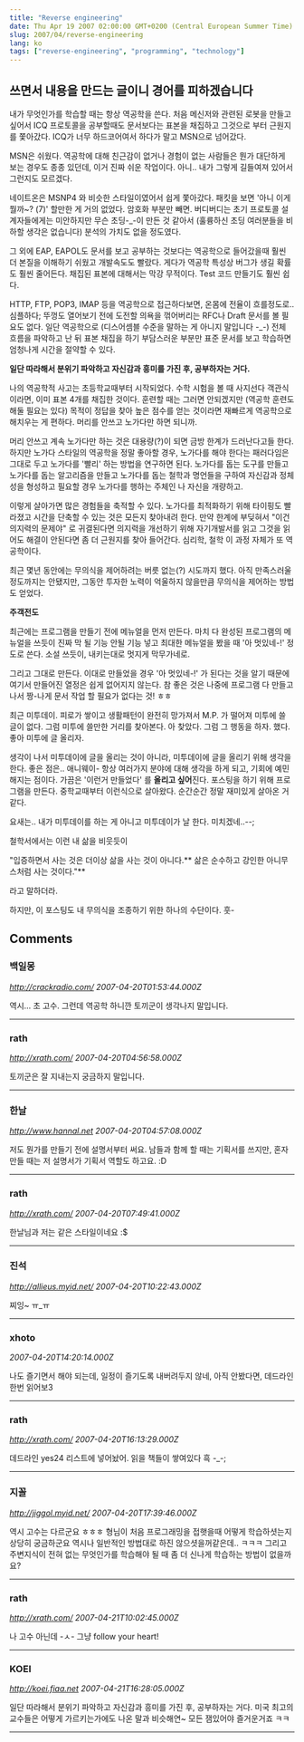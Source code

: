 ```yaml
---
title: "Reverse engineering"
date: Thu Apr 19 2007 02:00:00 GMT+0200 (Central European Summer Time)
slug: 2007/04/reverse-engineering
lang: ko
tags: ["reverse-engineering", "programming", "technology"]
---
```


## 쓰면서 내용을 만드는 글이니 경어를 피하겠습니다

내가 무엇인가를 학습할 때는 항상 역공학을 쓴다.
처음 메신저와 관련된 로봇을 만들고 싶어서 ICQ 프로토콜을 공부할때도 문서보다는 표본을 채집하고 그것으로 부터 근원지를 쫓아갔다. ICQ가 너무 하드코어여서 하다가 말고 MSN으로 넘어갔다.

MSN은 쉬웠다. 역공학에 대해 친근감이 없거나 경험이 없는 사람들은 뭔가 대단하게 보는 경우도 종종 있던데, 이거 진짜 쉬운 작업이다. 아니.. 내가 그렇게 길들여져 있어서 그런지도 모르겠다.

네이트온은 MSNP4 와 비슷한 스타일이였어서 쉽게 쫓아갔다. 패킷을 보면 '아니 이게 뭘까~? (7)' 할만한 게 거의 없었다. 암호화 부분만 빼면.
버디버디는 초기 프로토콜 설계자들에게는 미안하지만 무슨 초딩-_-이 만든 것 같아서 (훌륭하신 초딩 여러분들을 비하할 생각은 없습니다) 분석의 가치도 없을 정도였다. 

그 외에 EAP, EAPOL도 문서를 보고 공부하는 것보다는 역공학으로 들어갔을때 훨씬 더 본질을 이해하기 쉬웠고 개발속도도 빨랐다. 게다가 역공학 특성상 버그가 생길 확률도 훨씬 줄어든다. 채집된 표본에 대해서는 막강 무적이다. Test 코드 만들기도 훨씬 쉽다.

HTTP, FTP, POP3, IMAP 등을 역공학으로 접근하다보면, 온몸에 전율이 흐를정도로.. 심플하다;
뚜껑도 열어보기 전에 도전할 의욕을 꺾어버리는 RFC나 Draft 문서를 볼 필요도 없다.
일단 역공학으로 (디스어셈블 수준을 말하는 게 아니지 말입니다 -_-) 전체 흐름을 파악하고 난 뒤
표본 채집을 하기 부담스러운 부분만 표준 문서를 보고 학습하면 엄청나게 시간을 절약할 수 있다.

**일단 따라해서 분위기 파악하고 자신감과 흥미를 가진 후, 공부하자는 거다.**

나의 역공학적 사고는 초등학교때부터 시작되었다.
수학 시험을 볼 때 사지선다 객관식이라면, 이미 표본 4개를 채집한 것이다. 
훈련할 때는 그러면 안되겠지만 (역공학 훈련도 해둘 필요는 있다) 목적이 정답을 찾아 높은 점수를 얻는 것이라면 재빠르게 역공학으로 해치우는 게 편하다. 머리를 안쓰고 노가다만 하면 되니까.

머리 안쓰고 계속 노가다만 하는 것은 대용량(?)이 되면 금방 한계가 드러난다고들 한다.
하지만 노가다 스타일의 역공학을 정말 좋아할 경우, 노가다를 해야 한다는 패러다임은 그대로 두고
노가다를 '빨리' 하는 방법을 연구하면 된다. 
노가다를 돕는 도구를 만들고
노가다를 돕는 알고리즘을 만들고
노가다를 돕는 철학과 명언들을 구하여 자신감과 정체성을 형성하고
필요할 경우 노가다를 행하는 주체인 나 자신을 개량하고.

이렇게 살아가면 많은 경험들을 축적할 수 있다. 노가다를 최적화하기 위해 타이핑도 빨라졌고 
시간을 단축할 수 있는 것은 모든지 찾아내려 한다. 만약 한계에 부딪혀서 
"이건 의지력의 문제야" 로 귀결된다면 의지력을 개선하기 위해 자기개발서를 읽고 
그것을 읽어도 해결이 안된다면 좀 더 근원지를 찾아 들어간다. 심리학, 철학 
이 과정 자체가 또 역공학이다. 

최근 몇년 동안에는 무의식을 제어하려는 버릇 없는(?) 시도까지 했다.
아직 만족스러울 정도까지는 안됐지만, 그동안 투자한 노력이 억울하지 않을만큼 무의식을 제어하는 방법도 얻었다.

**주객전도**

최근에는 프로그램을 만들기 전에 메뉴얼을 먼저 만든다.
마치 다 완성된 프로그램의 메뉴얼을 쓰듯이 진짜 막 될 기능 안될 기능 넣고 최대한 메뉴얼을 봤을 때 '아 멋있네-!' 정도로 쓴다. 소설 쓰듯이, 내키는대로 멋지게 막무가네로. 

그리고 그대로 만든다. 이대로 만들었을 경우 '아 멋있네-!' 가 된다는 것을 알기 때문에 
여기서 만들어진 열정은 쉽게 없어지지 않는다. 
참 좋은 것은 나중에 프로그램 다 만들고나서 짱-나게 문서 작업 할 필요가 없다는 것! ㅎㅎ

최근 미투데이. 피로가 쌓이고 생활패턴이 완전히 망가져서 M.P. 가 떨어져 미투에 쓸 글이 없다. 
그럼 미투에 쓸만한 거리를 찾아본다. 아 찾았다. 그럼 그 행동을 하자. 했다. 좋아 미투에 글 올리자.

생각이 나서 미투데이에 글을 올리는 것이 아니라,
미투데이에 글을 올리기 위해 생각을 한다.
좋은 점은.. 애니웨이- 항상 여러가지 분야에 대해 생각을 하게 되고, 기회에 예민해지는 점이다.
가끔은 '이런거 만들었다' 를 **올리고 싶어**진다. 
포스팅을 하기 위해 프로그램을 만든다. 
중학교때부터 이런식으로 살아왔다. 순간순간 정말 재미있게 살아온 거 같다. 

요새는..
내가 미투데이를 하는 게 아니고 미투데이가 날 한다. 미치겠네..--;

철학서에서는 이런 내 삶을 비웃듯이 

"입증하면서 사는 것은 더이상 삶을 사는 것이 아니다.** 삶은 순수하고 강인한 아니무스처럼 사는 것이다."**

라고 말하더라. 

하지만, 이 포스팅도 내 무의식을 조종하기 위한 하나의 수단이다. 훗-

## Comments

### 백일몽
*http://crackradio.com/*
*2007-04-20T01:53:44.000Z*

역시... 초 고수.
그런데 역공학 하니깐 토끼군이 생각나지 말입니다.

---

### rath
*http://xrath.com/*
*2007-04-20T04:56:58.000Z*

토끼군은 잘 지내는지 궁금하지 말입니다.

---

### 한날
*http://www.hannal.net*
*2007-04-20T04:57:08.000Z*

저도 뭔가를 만들기 전에 설명서부터 써요. 남들과 함께 할 때는 기획서를 쓰지만, 혼자 만들 때는 저 설명서가 기획서 역할도 하고요. :D

---

### rath
*http://xrath.com/*
*2007-04-20T07:49:41.000Z*

한날님과 저는 같은 스타일이네요 :$

---

### 진석
*http://allieus.myid.net/*
*2007-04-20T10:22:43.000Z*

찌잉~ ㅠ_ㅠ

---

### xhoto
*2007-04-20T14:20:14.000Z*

나도 즐기면서 해야 되는데, 일정이 즐기도록 내버려두지 않네,
아직 안봤다면, 데드라인 한번 읽어보3

---

### rath
*http://xrath.com/*
*2007-04-20T16:13:29.000Z*

데드라인 yes24 리스트에 넣어놨어.
읽을 책들이 쌓여있다 흑 -_-;

---

### 지꼴
*http://jiggol.myid.net/*
*2007-04-20T17:39:46.000Z*

역시 고수는 다르군요 ㅎㅎㅎ 
형님이 처음 프로그래밍을 접햇을때 어떻게 학습하셧는지 상당히 궁금하군요
역시나 일반적인 방법대로 하진 않으셧을꺼같은데.. ㅋㅋㅋ 
그리고 주변지식이 전혀 없는 무엇인가를 학습해야 될 때 좀 더 신나게 학습하는 방법이 없을까요?

---

### rath
*http://xrath.com/*
*2007-04-21T10:02:45.000Z*

나 고수 아닌데 -ㅅ-
그냥 follow your heart!

---

### KOEI
*http://koei.fiaa.net*
*2007-04-21T16:28:05.000Z*

일단 따라해서 분위기 파악하고 자신감과 흥미를 가진 후, 공부하자는 거다.
미국 최고의 교수들은 어떻게 가르키는가에도 나온 말과 비슷해연~
모든 잼있어야 즐거운거죠 ㅋㅋ

---
